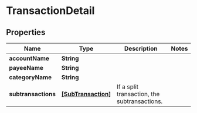 # TransactionDetail

## Properties
Name | Type | Description | Notes
------------ | ------------- | ------------- | -------------
**accountName** | **String** |  | 
**payeeName** | **String** |  | 
**categoryName** | **String** |  | 
**subtransactions** | [**[SubTransaction]**](SubTransaction.md) | If a split transaction, the subtransactions. | 


